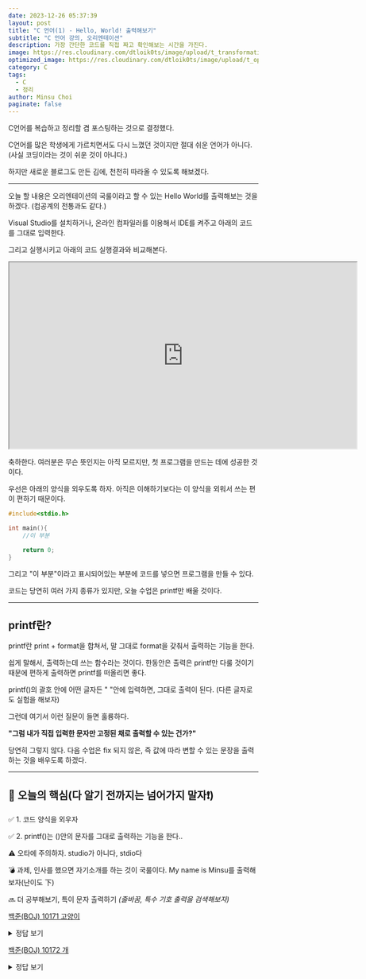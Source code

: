 ```yaml
---
date: 2023-12-26 05:37:39
layout: post
title: "C 언어(1) - Hello, World! 출력해보기"
subtitle: "C 언어 강의, 오리엔테이션"
description: 가장 간단한 코드를 직접 짜고 확인해보는 시간을 가진다.
image: https://res.cloudinary.com/dtloik0ts/image/upload/t_transformation/v1703569833/programming-careers-s_lvchit.jpg
optimized_image: https://res.cloudinary.com/dtloik0ts/image/upload/t_opt/v1703569833/programming-careers-s_lvchit.jpg
category: C
tags:
  - C
  - 정리
author: Minsu Choi
paginate: false
---
```


C언어를 복습하고 정리할 겸 포스팅하는 것으로 결정했다.

C언어를 많은 학생에게 가르치면서도 다시 느꼈던 것이지만 절대 쉬운 언어가 아니다. (사실 코딩이라는 것이 쉬운 것이 아니다.)

하지만 새로운 블로그도 만든 김에, 천천히 따라올 수 있도록 해보겠다.

---

오늘 할 내용은 오리엔테이션의 국룰이라고 할 수 있는 Hello World를 출력해보는 것을 하겠다. (컴공계의 전통과도 같다.)

Visual Studio를 설치하거나, 온라인 컴파일러를 이용해서 IDE를 켜주고 아래의 코드를 그대로 입력한다.

그리고 실행시키고 아래의 코드 실행결과와 비교해본다.

<iframe height="375px" width="700px" src="https://www.interviewbit.com/embed/snippet/3c04301f344df5c1d004"></iframe>

축하한다. 여러분은 무슨 뜻인지는 아직 모르지만, 첫 프로그램을 만드는 데에 성공한 것이다.

우선은 아래의 양식을 외우도록 하자. 아직은 이해하기보다는 이 양식을 외워서 쓰는 편이 편하기 때문이다.

```c
#include<stdio.h>

int main(){
    //이 부분

    return 0;
}
```

그리고 "이 부분"이라고 표시되어있는 부분에 코드를 넣으면 프로그램을 만들 수 있다.

코드는 당연히 여러 가지 종류가 있지만, 오늘 수업은 printf만 배울 것이다.

---

<h2>printf란? </h2>

printf란 print + format을 합쳐서, 말 그대로 format을 갖춰서 출력하는 기능을 한다.

쉽게 말해서, 출력하는데 쓰는 함수라는 것이다. 한동안은 출력은 printf만 다룰 것이기 때문에 편하게 출력하면 printf를 떠올리면 좋다.

printf()의 괄호 안에 어떤 글자든 " "안에 입력하면, 그대로 출력이 된다. (다른 글자로도 실험을 해보자)

그런데 여기서 이런 질문이 들면 훌륭하다.

**"그럼 내가 직접 입력한 문자만 고정된 채로 출력할 수 있는 건가?"**

당연히 그렇지 않다. 다음 수업은 fix 되지 않은, 즉 값에 따라 변할 수 있는 문장을 출력하는 것을 배우도록 하겠다.

---

<h2>📖 오늘의 핵심(다 알기 전까지는 넘어가지 말자❗)</h2>

✅ 1. 코드 양식을 외우자

✅ 2. printf()는 ()안의 문자를 그대로 출력하는 기능을 한다..

⚠️ 오타에 주의하자. studio가 아니다, stdio다

💣 과제, 인사를 했으면 자기소개를 하는 것이 국룰이다.
My name is Minsu를 출력해보자(난이도 下)

🔜 더 공부해보기, 특이 문자 출력하기 _(줄바꿈, 특수 기호 출력을 검색해보자)_

<u><a href = "https://www.acmicpc.net/problem/10171">백준(BOJ) 10171 고양이</a></u>

<details>
<summary>정답 보기</summary>
<div markdown="1">

```c
#include <stdio.h>

int main()
{
    printf("\\    /\\\n");
    printf(" )  ( \')\n");
    printf("(  /  )\n");
    printf(" \\(__)|");
}
```

</div>
</details>

<u><a href = "https://www.acmicpc.net/problem/10172">백준(BOJ) 10172 개</a></u>

<details>
<summary>정답 보기</summary>
<div markdown="1">

```c
#include <stdio.h>

int main()
{
    printf("|\\_/|\n");
    printf("|q p|   /}\n");
    printf("( 0 )\"\"\"\\\n");
    printf("|\"^\"`    |\n");
    printf("||_/=\\\\__|\n");
}
```

</div>
</details>
